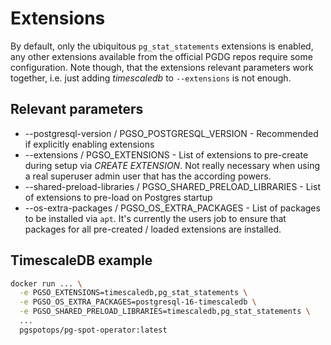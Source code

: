 # Extensions

By default, only the ubiquitous `pg_stat_statements` extensions is enabled, any other extensions available from the official
PGDG repos require some configuration. Note though, that the extensions relevant parameters work together, i.e. just
adding *timescaledb* to `--extensions` is not enough. 

## Relevant parameters

* --postgresql-version / PGSO_POSTGRESQL_VERSION - Recommended if explicitly enabling extensions   
* --extensions / PGSO_EXTENSIONS - List of extensions to pre-create during setup via *CREATE EXTENSION*. Not really necessary
  when using a real superuser admin user that has the according powers. 
* --shared-preload-libraries / PGSO_SHARED_PRELOAD_LIBRARIES - List of extensions to pre-load on Postgres startup
* --os-extra-packages / PGSO_OS_EXTRA_PACKAGES - List of packages to be installed via `apt`. It's currently the users job
  to ensure that packages for all pre-created / loaded extensions are installed.

## TimescaleDB example 

```bash
docker run ... \
  -e PGSO_EXTENSIONS=timescaledb,pg_stat_statements \
  -e PGSO_OS_EXTRA_PACKAGES=postgresql-16-timescaledb \
  -e PGSO_SHARED_PRELOAD_LIBRARIES=timescaledb,pg_stat_statements \
  ...
  pgspotops/pg-spot-operator:latest
```
